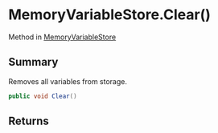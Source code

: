 # MemoryVariableStore.Clear()

Method in [MemoryVariableStore](/api/csharp/yarn.memoryvariablestore.md)

## Summary


Removes all variables from storage.


```csharp
public void Clear()
```

## Returns



